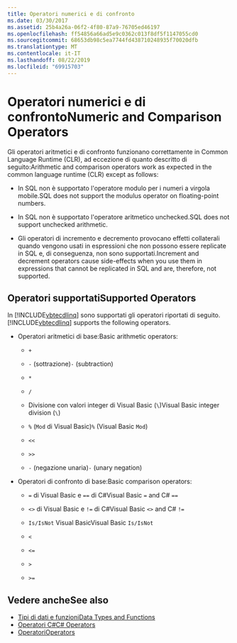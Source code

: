 ```yaml
---
title: Operatori numerici e di confronto
ms.date: 03/30/2017
ms.assetid: 25b4a26a-06f2-4f80-87a9-76705ed46197
ms.openlocfilehash: ff54856a66ad5e9c0362c013f8df5f1147055cd0
ms.sourcegitcommit: 68653db98c5ea7744fd438710248935f70020dfb
ms.translationtype: MT
ms.contentlocale: it-IT
ms.lasthandoff: 08/22/2019
ms.locfileid: "69915703"
---
```

# <a name="numeric-and-comparison-operators"></a><span data-ttu-id="ffa7f-102">Operatori numerici e di confronto</span><span class="sxs-lookup"><span data-stu-id="ffa7f-102">Numeric and Comparison Operators</span></span>

<span data-ttu-id="ffa7f-103">Gli operatori aritmetici e di confronto funzionano correttamente in Common Language Runtime (CLR), ad eccezione di quanto descritto di seguito:</span><span class="sxs-lookup"><span data-stu-id="ffa7f-103">Arithmetic and comparison operators work as expected in the common language runtime (CLR) except as follows:</span></span>

- <span data-ttu-id="ffa7f-104">In SQL non è supportato l'operatore modulo per i numeri a virgola mobile.</span><span class="sxs-lookup"><span data-stu-id="ffa7f-104">SQL does not support the modulus operator on floating-point numbers.</span></span>

- <span data-ttu-id="ffa7f-105">In SQL non è supportato l'operatore aritmetico unchecked.</span><span class="sxs-lookup"><span data-stu-id="ffa7f-105">SQL does not support unchecked arithmetic.</span></span>

- <span data-ttu-id="ffa7f-106">Gli operatori di incremento e decremento provocano effetti collaterali quando vengono usati in espressioni che non possono essere replicate in SQL e, di conseguenza, non sono supportati.</span><span class="sxs-lookup"><span data-stu-id="ffa7f-106">Increment and decrement operators cause side-effects when you use them in expressions that cannot be replicated in SQL and are, therefore, not supported.</span></span>

## <a name="supported-operators"></a><span data-ttu-id="ffa7f-107">Operatori supportati</span><span class="sxs-lookup"><span data-stu-id="ffa7f-107">Supported Operators</span></span>

<span data-ttu-id="ffa7f-108">In [!INCLUDE[vbtecdlinq](../../../../../../includes/vbtecdlinq-md.md)] sono supportati gli operatori riportati di seguito.</span><span class="sxs-lookup"><span data-stu-id="ffa7f-108">[!INCLUDE[vbtecdlinq](../../../../../../includes/vbtecdlinq-md.md)] supports the following operators.</span></span>

- <span data-ttu-id="ffa7f-109">Operatori aritmetici di base:</span><span class="sxs-lookup"><span data-stu-id="ffa7f-109">Basic arithmetic operators:</span></span>

  - `+`

  - <span data-ttu-id="ffa7f-110">`-` (sottrazione)</span><span class="sxs-lookup"><span data-stu-id="ffa7f-110">`-` (subtraction)</span></span>

  - `*`

  - `/`

  - <span data-ttu-id="ffa7f-111">Divisione con valori integer di Visual Basic (`\`)</span><span class="sxs-lookup"><span data-stu-id="ffa7f-111">Visual Basic integer division (`\`)</span></span>

  - <span data-ttu-id="ffa7f-112">`%` (`Mod` di Visual Basic)</span><span class="sxs-lookup"><span data-stu-id="ffa7f-112">`%` (Visual Basic `Mod`)</span></span>

  - `<<`

  - `>>`

  - <span data-ttu-id="ffa7f-113">`-` (negazione unaria)</span><span class="sxs-lookup"><span data-stu-id="ffa7f-113">`-` (unary negation)</span></span>

- <span data-ttu-id="ffa7f-114">Operatori di confronto di base:</span><span class="sxs-lookup"><span data-stu-id="ffa7f-114">Basic comparison operators:</span></span>

  - <span data-ttu-id="ffa7f-115">`=` di Visual Basic e `==` di C#</span><span class="sxs-lookup"><span data-stu-id="ffa7f-115">Visual Basic `=` and C# `==`</span></span>

  - <span data-ttu-id="ffa7f-116">`<>` di Visual Basic e `!=` di C#</span><span class="sxs-lookup"><span data-stu-id="ffa7f-116">Visual Basic `<>` and C# `!=`</span></span>

  - <span data-ttu-id="ffa7f-117">`Is/IsNot` Visual Basic</span><span class="sxs-lookup"><span data-stu-id="ffa7f-117">Visual Basic `Is/IsNot`</span></span>

  - `<`

  - `<=`

  - `>`

  - `>=`

## <a name="see-also"></a><span data-ttu-id="ffa7f-118">Vedere anche</span><span class="sxs-lookup"><span data-stu-id="ffa7f-118">See also</span></span>

- [<span data-ttu-id="ffa7f-119">Tipi di dati e funzioni</span><span class="sxs-lookup"><span data-stu-id="ffa7f-119">Data Types and Functions</span></span>](../../../../../../docs/framework/data/adonet/sql/linq/data-types-and-functions.md)
- [<span data-ttu-id="ffa7f-120">Operatori C#</span><span class="sxs-lookup"><span data-stu-id="ffa7f-120">C# Operators</span></span>](../../../../../csharp/language-reference/operators/index.md)
- [<span data-ttu-id="ffa7f-121">Operatori</span><span class="sxs-lookup"><span data-stu-id="ffa7f-121">Operators</span></span>](../../../../../visual-basic/language-reference/operators/index.md)
